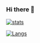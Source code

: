 ### Hi there 👋

[![stats](https://github-readme-stats.vercel.app/api?username=boomNDS&theme=default)](https://github.com/anuraghazra/github-readme-stats)

[![Langs](https://github-readme-stats.vercel.app/api/top-langs/?username=boomNDS&layout=compact&theme=default)](https://github.com/anuraghazra/github-readme-stats)
<!--
**boomNDS/boomNDS** is a ✨ _special_ ✨ repository because its `README.md` (this file) appears on your GitHub profile.

Here are some ideas to get you started:

- 🔭 I’m currently working on ...
- 🌱 I’m currently learning ...
- 👯 I’m looking to collaborate on ...
- 🤔 I’m looking for help with ...
- 💬 Ask me about ...
- 📫 How to reach me: ...
- 😄 Pronouns: ...
- ⚡ Fun fact: ...
-->
